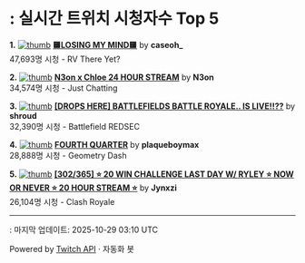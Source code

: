 # : 실시간 트위치 시청자수 Top 5

**1.** [![thumb](https://static-cdn.jtvnw.net/previews-ttv/live_user_caseoh_-320x180.jpg)](https://twitch.tv/caseoh_)
**[🟨LOSING MY MIND🟨](https://twitch.tv/caseoh_)** by **caseoh_**<br>47,693명 시청  - RV There Yet?

**2.** [![thumb](https://static-cdn.jtvnw.net/previews-ttv/live_user_n3on-320x180.jpg)](https://twitch.tv/N3on)
**[N3on x Chloe 24 HOUR STREAM](https://twitch.tv/N3on)** by **N3on**<br>34,574명 시청  - Just Chatting

**3.** [![thumb](https://static-cdn.jtvnw.net/previews-ttv/live_user_shroud-320x180.jpg)](https://twitch.tv/shroud)
**[[DROPS HERE] BATTLEFIELDS BATTLE ROYALE.. IS LIVE!!??](https://twitch.tv/shroud)** by **shroud**<br>32,390명 시청  - Battlefield REDSEC

**4.** [![thumb](https://static-cdn.jtvnw.net/previews-ttv/live_user_plaqueboymax-320x180.jpg)](https://twitch.tv/plaqueboymax)
**[FOURTH QUARTER](https://twitch.tv/plaqueboymax)** by **plaqueboymax**<br>28,888명 시청  - Geometry Dash

**5.** [![thumb](https://static-cdn.jtvnw.net/previews-ttv/live_user_jynxzi-320x180.jpg)](https://twitch.tv/Jynxzi)
**[[302/365] ⭐️ 20 WIN CHALLENGE LAST DAY W/ RYLEY ⭐️ NOW OR NEVER ⭐️ 20 HOUR STREAM ⭐️](https://twitch.tv/Jynxzi)** by **Jynxzi**<br>26,104명 시청  - Clash Royale


---
: 마지막 업데이트: 2025-10-29 03:10 UTC

Powered by [Twitch API](https://dev.twitch.tv/docs/api/reference) · 자동화 봇